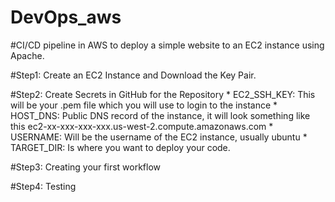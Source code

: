 # DevOps_aws
#CI/CD pipeline in AWS to deploy a simple website to an EC2 instance using Apache.

#Step1: Create an EC2 Instance and Download the Key Pair.

#Step2: Create Secrets in GitHub for the Repository
    *  EC2_SSH_KEY: This will be your .pem file which you will use to login to the instance
    *  HOST_DNS: Public DNS record of the instance, it will look something like this ec2-xx-xxx-xxx-xxx.us-west-2.compute.amazonaws.com
    *  USERNAME: Will be the username of the EC2 instance, usually ubuntu
    *  TARGET_DIR: Is where you want to deploy your code.

#Step3: Creating your first workflow

#Step4: Testing
